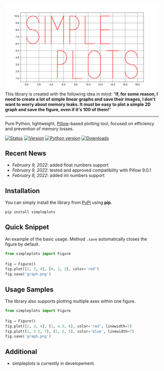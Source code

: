 ![simpleplots](ext/logo.png)
This library is created with the following idea in mind: "**If, for some reason, I need to create a lot of simple linear graphs and save their images, I don't want to worry about memory leaks. It must be easy to plot a simple 2D graph and save the figure, even if it's 100 of them!**"

---
Pure Python, lightweight, [Pillow](https://github.com/python-pillow/Pillow)-based plotting tool, focused on efficiency and prevention of memory losses.

[![Status](https://img.shields.io/pypi/status/simpleplots)](https://pypi.org/project/simpleplots/)
[![Version](https://img.shields.io/pypi/v/simpleplots?color=informational)](https://pypi.org/project/simpleplots/)
[![Python version](https://img.shields.io/badge/python-3.7%2B-informational)](https://pypi.org/project/simpleplots/)
[![Downloads](https://img.shields.io/pypi/dm/simpleplots?color=success)](https://pypi.org/project/simpleplots/)

## Recent News
+ *February 9, 2022*: added float numbers support
+ *February 9, 2022*: tested and approved compatibility with Pillow 9.0.1
+ *February 8, 2022*: added int numbers support

## Installation
You can simply install the library from [PyPi](https://pypi.org/project/amazoncaptcha/) using **pip**.
```bash
pip install simpleplots
```

## Quick Snippet
An example of the basic usage. Method `.save` automatically closes the figure by default.
```python
from simpleplots import Figure

fig = Figure()
fig.plot([2, 3, 4], [4, 2, 3], color='red')
fig.save('graph.png')
```

## Usage Samples
The library also supports plotting multiple axes within one figure.
```python
from simpleplots import Figure

fig = Figure()
fig.plot([2, 3, 4], [1, 4.3, 6], color='red', linewidth=7)
fig.plot([1, 3.5, 7], [2, 3, 5], color='blue', linewidth=7)
fig.save('graph.png')
```

## Additional
+ simpleplots is currently in developement.
